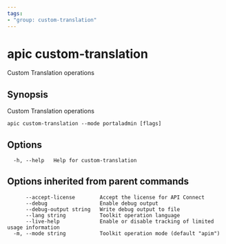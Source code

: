 ```yaml
---
tags:
- "group: custom-translation"
---
```

# apic custom-translation

Custom Translation operations

## Synopsis

Custom Translation operations

```
apic custom-translation --mode portaladmin [flags]
```


## Options

```
  -h, --help   Help for custom-translation
```

## Options inherited from parent commands

```
      --accept-license        Accept the license for API Connect
      --debug                 Enable debug output
      --debug-output string   Write debug output to file
      --lang string           Toolkit operation language
      --live-help             Enable or disable tracking of limited usage information
  -m, --mode string           Toolkit operation mode (default "apim")
```
